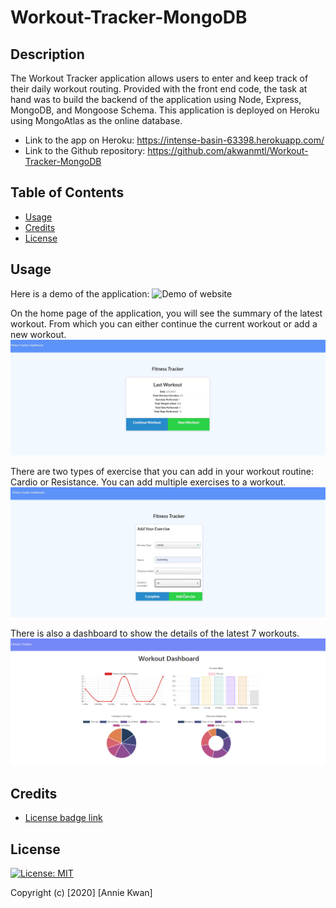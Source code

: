 # Workout-Tracker-MongoDB

## Description
The Workout Tracker application allows users to enter and keep track of their daily workout routing. Provided with the front end code, the task at hand was to build the backend of the application using Node, Express, MongoDB, and Mongoose Schema. This application is deployed on Heroku using MongoAtlas as the online database.

* Link to the app on Heroku: https://intense-basin-63398.herokuapp.com/
* Link to the Github repository: https://github.com/akwanmtl/Workout-Tracker-MongoDB


## Table of Contents

* [Usage](#usage)
* [Credits](#credits)
* [License](#license)

## Usage 

Here is a demo of the application:
![Demo of website](./assets/Fitness-Tracker.gif)

On the home page of the application, you will see the summary of the latest workout. From which you can either continue the current workout or add a new workout.
![Screenshot of adding exercise](./assets/home-screenshot.png)

There are two types of exercise that you can add in your workout routine: Cardio or Resistance. You can add multiple exercises to a workout.
![Screenshot of adding exercise](./assets/exercise-screenshot.png)

There is also a dashboard to show the details of the latest 7 workouts.
![Screenshot of dashboard](./assets/dashboard-screenshot.PNG)

## Credits

* [License badge link](https://gist.github.com/lukas-h/2a5d00690736b4c3a7ba)

## License

[![License: MIT](https://img.shields.io/badge/License-MIT-yellow.svg)](https://opensource.org/licenses/MIT)

Copyright (c) [2020] [Annie Kwan]
